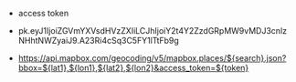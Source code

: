 - access token
- pk.eyJ1IjoiZGVmYXVsdHVzZXIiLCJhIjoiY2t4Y2ZzdGRpMW9vMDJ3cnlzNHhtNWZyaiJ9.A23Ri4cSq3C5FY1lTtFb9g

- https://api.mapbox.com/geocoding/v5/mapbox.places/${search}.json?bbox=${lat1},${lon1},${lat2},${lon2}&access_token=${token}